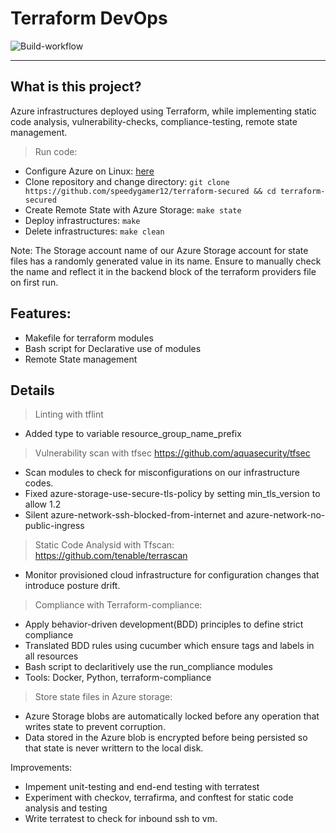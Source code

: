 # Terraform DevOps
![Build-workflow](https://github.com/speedygamer12/terrraform-secured/actions/workflows/setup-workflow.yml/badge.svg)
<hr />

## What is this project?
Azure infrastructures deployed using Terraform, while implementing static code analysis, vulnerability-checks, compliance-testing, remote state management.

> Run code:
- Configure Azure on Linux: [here](https://docs.microsoft.com/en-us/azure/developer/terraform/get-started-cloud-shell-bash?tabs=bash)
- Clone repository and change directory: 
`git clone https://github.com/speedygamer12/terraform-secured && cd terraform-secured`
- Create Remote State with Azure Storage: `make state`
- Deploy infrastructures: `make`
- Delete infrastructures: `make clean`

Note: The Storage account name of our Azure Storage account for state files has a randomly generated value in its name.
Ensure to manually check the name and reflect it in the backend block of the terraform providers file on first run.
    

## Features:
- Makefile for terraform modules
- Bash script for Declarative use of modules
- Remote State management 

## Details
> Linting with tflint
- Added type to variable resource_group_name_prefix

> Vulnerability scan with tfsec
https://github.com/aquasecurity/tfsec
- Scan modules to check for misconfigurations on our infrastructure codes.
- Fixed azure-storage-use-secure-tls-policy by setting min_tls_version to allow 1.2
- Silent azure-network-ssh-blocked-from-internet and azure-network-no-public-ingress
> Static Code Analysid with Tfscan:
https://github.com/tenable/terrascan
- Monitor provisioned cloud infrastructure for configuration changes that introduce posture drift.
> Compliance with Terraform-compliance:
- Apply behavior-driven development(BDD) principles to define strict compliance
- Translated BDD rules using cucumber which ensure tags and labels in all resources
- Bash script to declaritively use the run_compliance modules
- Tools: Docker, Python, terraform-compliance

> Store state files in Azure storage:
- Azure Storage blobs are automatically locked before any operation that writes state to prevent corruption.
- Data stored in the Azure blob is encrypted before being persisted so that state is never writtern to the local disk.

Improvements:
- Impement unit-testing and end-end testing with terratest
- Experiment with checkov, terrafirma, and conftest for static code analysis and testing
- Write terratest to check for inbound ssh to vm.
